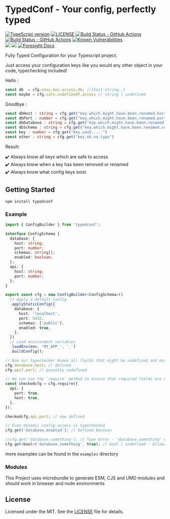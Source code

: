 # TypedConf - Your config, perfectly typed

[ts-badge]: https://img.shields.io/badge/TypeScript-4.9-blue.svg
[typescript]: https://www.typescriptlang.org/
[typescript-4-9]: https://devblogs.microsoft.com/typescript/announcing-typescript-4-9/
[license-badge]: https://img.shields.io/badge/license-MIT-blue.svg


[license]: https://github.com/Aderinom/typedconf/blob/master/LICENSE

[gha-badge]: https://github.com/Aderinom/typedconf/actions/workflows/CI.yml/badge.svg
[gha-ci]: https://github.com/Aderinom/typedconf/actions/workflows/CI.yml
[ql-badge]: https://github.com/Aderinom/typedconf/actions/workflows/github-code-scanning/codeql/badge.svg
[ql-ci]: https://github.com/Aderinom/typedconf/actions/workflows/github-code-scanning
[snyk-bagdge]:https://snyk.io/test/github/Aderinom/typedconf/badge.svg


[![TypeScript version][ts-badge]][typescript-4-9]
[![LICENSE][license-badge]][license]
[![Build Status - GitHub Actions][gha-badge]][gha-ci]
[![Build Status - GitHub Actions][ql-badge]][ql-ci]
[![Known Vulnerabilities][snyk-bagdge]](https://snyk.io/test/github/Aderinom/typedconf)\
<a href="https://codeclimate.com/github/Aderinom/typedconf/maintainability"><img src="https://api.codeclimate.com/v1/badges/4eb0f4f2713a27c529c5/maintainability" /></a>
<a href="https://codeclimate.com/github/Aderinom/typedconf/test_coverage"><img src="https://api.codeclimate.com/v1/badges/4eb0f4f2713a27c529c5/test_coverage" /></a>
[![Foresight Docs](https://api-public.service.runforesight.com/api/v1/badge/success?repoId=1cc52369-48e8-4095-952c-7d4ee69b6f4c)](https://docs.runforesight.com/)


Fully Typed Configuration for your Typescript project.

Just access your configuration keys like you would any other object in your code, typechecking included!

Hello : 
```typescript
const db  = cfg.easy.key.access.db; //{host:string..}
const maybe = cfg.safe.undefined?.access // string | undefined
```
Goodbye :
```typescript
const dbHost : string = cfg.get("key.which.might.have.been.renamed.host")
const dbPort : number = cfg.get("key.which.might.have.been.renamed.port")
const dbDatabase : string = cfg.get("key.which.might.have.been.renamed.db")
const dbSchema : string = cfg.get("key.which.might.have.been.renamed.schema")
const key : number = cfg.get("key.uuuh.....")
const other : string = cfg.get("key.oh.no.typo")
```
Result:

✔️ Always know all keys which are safe to access \
✔️ Always know when a key has been removed or renamed \
✔️ Always know what config keys exist

## Getting Started
```shell
npm install typedconf
```

### Example

```typescript
import { ConfigBuilder } from 'typedconf';

interface ConfigSchema {
  database: {
    host: string;
    port: number;
    schemas: string[];
    enabled: boolean;
  };
  api: {
    host: string;
    port: number;
  };
}

export const cfg = new ConfigBuilder<ConfigSchema>()
  // Apply a default config
  .applyStaticConfig({
    database: {
      host: 'localhost',
      port: 5432,
      schemas: ['public'],
      enabled: true,
    },
  })
  // Load environment variables
  .loadEnv(env, 'MY_APP_', '_')
  .buildConfig();

// Now our typechecker knows all fields that might be undefined and ensures that they are handled properly.
cfg.database.host; // defined
cfg.api?.port; // possibly undefined

// We can use the `require` method to ensure that required fields are defined and throw an error if they are not.
const checkedcfg = cfg.require({
  api: {
    port: true,
    host: true,
  },
});

checkedcfg.api.port; // now defined

// Even dynamic config access is typechecked
cfg.get('database.enabled'); // Defined Boolean

//cfg.get('database.something'); // Type Error - "database.something" does not extend config type.
cfg.get<bool>('database.something', true); // bool | undefined - Allows accessing paths dynamically in e.g. functions
```

more examples can be found in the `examples` directory

### Modules

This Project uses microbundle to generate ESM, CJS and UMD modules and should work in browser and node environments

## License

Licensed under the MIT. See the [LICENSE](https://github.com/Aderinom/tconf/blob/master/LICENSE) file for details.
